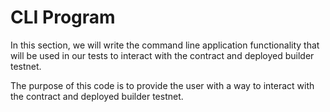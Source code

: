 # CLI Program
In this section, we will write the command line application functionality that will be used in our tests to interact with the contract and deployed builder testnet. 

The purpose of this code is to provide the user with a way to interact with the contract and deployed builder testnet.
